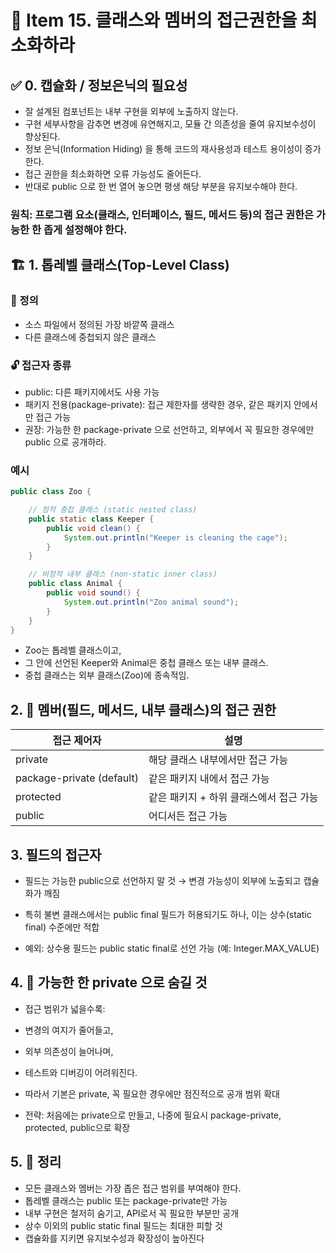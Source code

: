 # 📘 Item 15. 클래스와 멤버의 접근권한을 최소화하라

## ✅ 0. 캡슐화 / 정보은닉의 필요성
* 잘 설계된 컴포넌트는 내부 구현을 외부에 노출하지 않는다.
* 구현 세부사항을 감추면 변경에 유연해지고, 모듈 간 의존성을 줄여 유지보수성이 향상된다.
* 정보 은닉(Information Hiding) 을 통해 코드의 재사용성과 테스트 용이성이 증가한다.
* 접근 권한을 최소화하면 오류 가능성도 줄어든다.
* 반대로 public 으로 한 번 열어 놓으면 평생 해당 부분을 유지보수해야 한다.

### 원칙: 프로그램 요소(클래스, 인터페이스, 필드, 메서드 등)의 접근 권한은 가능한 한 좁게 설정해야 한다.

## 🏗️ 1. 톱레벨 클래스(Top-Level Class)

### 📌 정의
* 소스 파일에서 정의된 가장 바깥쪽 클래스
* 다른 클래스에 중첩되지 않은 클래스

### 🔓 접근자 종류
* public: 다른 패키지에서도 사용 가능
* 패키지 전용(package-private): 접근 제한자를 생략한 경우, 같은 패키지 안에서만 접근 가능
* 권장: 가능한 한 package-private 으로 선언하고, 외부에서 꼭 필요한 경우에만 public 으로 공개하라.

### 예시
```java
public class Zoo {

    // 정적 중첩 클래스 (static nested class)
    public static class Keeper {
        public void clean() {
            System.out.println("Keeper is cleaning the cage");
        }
    }

    // 비정적 내부 클래스 (non-static inner class)
    public class Animal {
        public void sound() {
            System.out.println("Zoo animal sound");
        }
    }
}
```
* Zoo는 톱레벨 클래스이고,
* 그 안에 선언된 Keeper와 Animal은 중첩 클래스 또는 내부 클래스.
* 중첩 클래스는 외부 클래스(Zoo)에 종속적임.

## 2. 🔐 멤버(필드, 메서드, 내부 클래스)의 접근 권한

| 접근 제어자                    | 설명 |
|---------------------------|----|
| private                   | 	해당 클래스 내부에서만 접근 가능 | 
| package-private (default) | 	같은 패키지 내에서 접근 가능 | 
| protected                 | 	같은 패키지 + 하위 클래스에서 접근 가능 | 
| public                    | 	어디서든 접근 가능 | 

## 3. 필드의 접근자
* 필드는 가능한 public으로 선언하지 말 것
→ 변경 가능성이 외부에 노출되고 캡슐화가 깨짐
* 특히 불변 클래스에서는 public final 필드가 허용되기도 하나, 이는 상수(static final) 수준에만 적합

* 예외: 상수용 필드는 public static final로 선언 가능 (예: Integer.MAX_VALUE)

## 4. 🚫 가능한 한 private 으로 숨길 것
* 접근 범위가 넓을수록:
* 변경의 여지가 줄어들고,
* 외부 의존성이 늘어나며,
* 테스트와 디버깅이 어려워진다.
* 따라서 기본은 private, 꼭 필요한 경우에만 점진적으로 공개 범위 확대

* 전략: 처음에는 private으로 만들고, 나중에 필요시 package-private, protected, public으로 확장

## 5. 📌 정리
* 모든 클래스와 멤버는 가장 좁은 접근 범위를 부여해야 한다.
* 톱레벨 클래스는 public 또는 package-private만 가능
* 내부 구현은 철저히 숨기고, API로서 꼭 필요한 부분만 공개
* 상수 이외의 public static final 필드는 최대한 피할 것
* 캡슐화를 지키면 유지보수성과 확장성이 높아진다